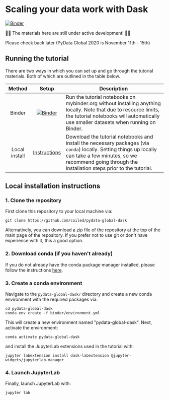 # Scaling your data work with Dask

[![Binder](https://mybinder.org/badge_logo.svg)](https://mybinder.org/v2/gh/coiled/pydata-global-dask/master?urlpath=lab)

🚨🚨 The materials here are still under active development! 🚨🚨

Please check back later (PyData Global 2020 is November 11th - 15th)

## Running the tutorial

There are two ways in which you can set up and go through the tutorial materials. Both of which are outlined in the table below.

|     Method    | Setup | Description |
| :-----------: | :-----------: | ----------- |
| Binder        | [![Binder](https://mybinder.org/badge_logo.svg)](https://mybinder.org/v2/gh/coiled/pydata-global-dask/master?urlpath=lab)         | Run the tutorial notebooks on mybinder.org without installing anything locally. Note that due to resource limits, the tutorial notebooks will automatically use smaller datasets when running on Binder.       |
| Local install | [Instructions](#Local-installation-instructions)          | Download the tutorial notebooks and install the necessary packages (via `conda`) locally. Setting things up locally can take a few minutes, so we recommend going through the installation steps prior to the tutorial.    |


## Local installation instructions

### 1. Clone the repository

First clone this repository to your local machine via:

```
git clone https://github.com/coiled/pydata-global-dask
```

Alternatively, you can download a zip file of the repository at the top of the main page of the repository. If you prefer not to use git or don't have experience with it, this a good option.

### 2. Download conda (if you haven't already)

If you do not already have the conda package manager installed, please follow the instructions [here](https://docs.conda.io/en/latest/miniconda.html). 

### 3. Create a conda environment

Navigate to the `pydata-global-dask/` directory and create a new conda environment with the required
packages via:

```
cd pydata-global-dask
conda env create -f binder/environment.yml
```

This will create a new environment named "pydata-global-dask". Next, activate the environment:

```
conda activate pydata-global-dask
```

and install the JupyterLab extensions used in the tutorial with:

```
jupyter labextension install dask-labextension @jupyter-widgets/jupyterlab-manager
```

### 4. Launch JupyterLab

Finally, launch JupyterLab with:

```
jupyter lab
```
